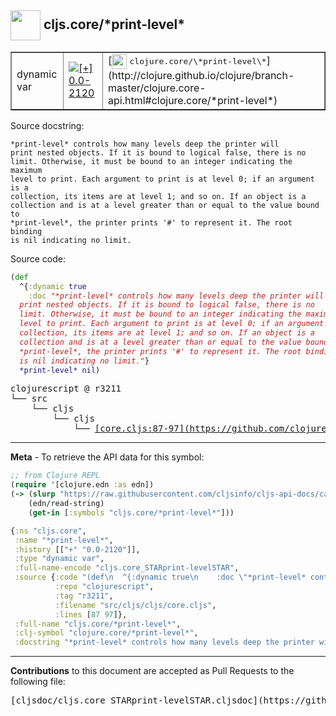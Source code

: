 ## <img width="48px" valign="middle" src="http://i.imgur.com/Hi20huC.png"> cljs.core/\*print-level\*

 <table border="1">
<tr>

<td>dynamic var</td>
<td><a href="https://github.com/cljsinfo/cljs-api-docs/tree/0.0-2120"><img valign="middle" alt="[+] 0.0-2120" src="https://img.shields.io/badge/+-0.0--2120-lightgrey.svg"></a> </td>
<td>
[<img height="24px" valign="middle" src="http://i.imgur.com/1GjPKvB.png"> <samp>clojure.core/\*print-level\*</samp>](http://clojure.github.io/clojure/branch-master/clojure.core-api.html#clojure.core/*print-level*)
</td>
</tr>
</table>





Source docstring:

```
*print-level* controls how many levels deep the printer will
print nested objects. If it is bound to logical false, there is no
limit. Otherwise, it must be bound to an integer indicating the maximum
level to print. Each argument to print is at level 0; if an argument is a
collection, its items are at level 1; and so on. If an object is a
collection and is at a level greater than or equal to the value bound to
*print-level*, the printer prints '#' to represent it. The root binding
is nil indicating no limit.
```

Source code:

```clj
(def
  ^{:dynamic true
    :doc "*print-level* controls how many levels deep the printer will
  print nested objects. If it is bound to logical false, there is no
  limit. Otherwise, it must be bound to an integer indicating the maximum
  level to print. Each argument to print is at level 0; if an argument is a
  collection, its items are at level 1; and so on. If an object is a
  collection and is at a level greater than or equal to the value bound to
  *print-level*, the printer prints '#' to represent it. The root binding
  is nil indicating no limit."}
  *print-level* nil)
```

 <pre>
clojurescript @ r3211
└── src
    └── cljs
        └── cljs
            └── <ins>[core.cljs:87-97](https://github.com/clojure/clojurescript/blob/r3211/src/cljs/cljs/core.cljs#L87-L97)</ins>
</pre>


---

__Meta__ - To retrieve the API data for this symbol:

```clj
;; from Clojure REPL
(require '[clojure.edn :as edn])
(-> (slurp "https://raw.githubusercontent.com/cljsinfo/cljs-api-docs/catalog/cljs-api.edn")
    (edn/read-string)
    (get-in [:symbols "cljs.core/*print-level*"]))
```

```clj
{:ns "cljs.core",
 :name "*print-level*",
 :history [["+" "0.0-2120"]],
 :type "dynamic var",
 :full-name-encode "cljs.core_STARprint-levelSTAR",
 :source {:code "(def\n  ^{:dynamic true\n    :doc \"*print-level* controls how many levels deep the printer will\n  print nested objects. If it is bound to logical false, there is no\n  limit. Otherwise, it must be bound to an integer indicating the maximum\n  level to print. Each argument to print is at level 0; if an argument is a\n  collection, its items are at level 1; and so on. If an object is a\n  collection and is at a level greater than or equal to the value bound to\n  *print-level*, the printer prints '#' to represent it. The root binding\n  is nil indicating no limit.\"}\n  *print-level* nil)",
          :repo "clojurescript",
          :tag "r3211",
          :filename "src/cljs/cljs/core.cljs",
          :lines [87 97]},
 :full-name "cljs.core/*print-level*",
 :clj-symbol "clojure.core/*print-level*",
 :docstring "*print-level* controls how many levels deep the printer will\nprint nested objects. If it is bound to logical false, there is no\nlimit. Otherwise, it must be bound to an integer indicating the maximum\nlevel to print. Each argument to print is at level 0; if an argument is a\ncollection, its items are at level 1; and so on. If an object is a\ncollection and is at a level greater than or equal to the value bound to\n*print-level*, the printer prints '#' to represent it. The root binding\nis nil indicating no limit."}

```

---

__Contributions__ to this document are accepted as Pull Requests to the following file:

 <pre>
[cljsdoc/cljs.core_STARprint-levelSTAR.cljsdoc](https://github.com/cljsinfo/cljs-api-docs/blob/master/cljsdoc/cljs.core_STARprint-levelSTAR.cljsdoc)
</pre>

